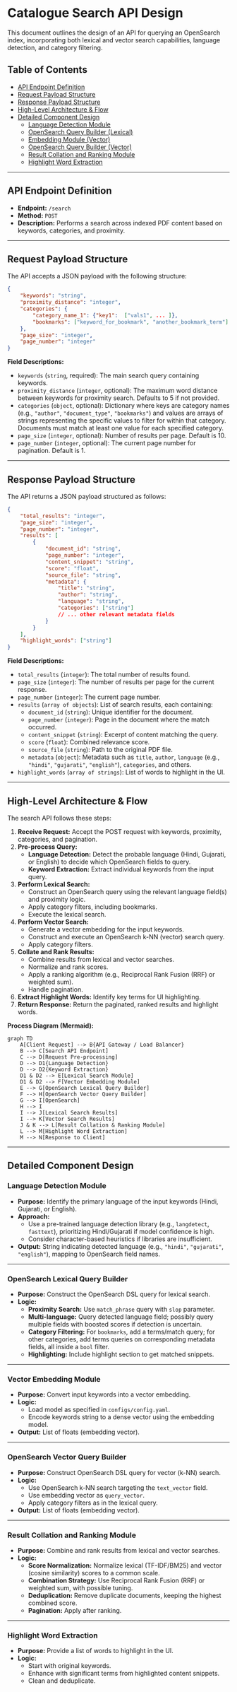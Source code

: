 # Catalogue Search API Design

This document outlines the design of an API for querying an OpenSearch index, incorporating both lexical and vector search capabilities, language detection, and category filtering.

## Table of Contents

- [API Endpoint Definition](#api-endpoint-definition)
- [Request Payload Structure](#request-payload-structure)
- [Response Payload Structure](#response-payload-structure)
- [High-Level Architecture & Flow](#high-level-architecture--flow)
- [Detailed Component Design](#detailed-component-design)
    - [Language Detection Module](#51-language-detection-module)
    - [OpenSearch Query Builder (Lexical)](#52-opensearch-query-builder-lexical)
    - [Embedding Module (Vector)](#53-embedding-module-vector)
    - [OpenSearch Query Builder (Vector)](#54-opensearch-query-builder-vector)
    - [Result Collation and Ranking Module](#55-result-collation-and-ranking-module)
    - [Highlight Word Extraction](#56-highlight-word-extraction)

---

## API Endpoint Definition

- **Endpoint:** `/search`
- **Method:** `POST`
- **Description:** Performs a search across indexed PDF content based on keywords, categories, and proximity.

---

## Request Payload Structure

The API accepts a JSON payload with the following structure:

```json
{
    "keywords": "string",
    "proximity_distance": "integer",
    "categories": {
        "category_name_1": {"key1":  ["vals1", ... ]},
        "bookmarks": ["keyword_for_bookmark", "another_bookmark_term"]
    },
    "page_size": "integer",
    "page_number": "integer"
}
```

**Field Descriptions:**
  - `keywords` (`string`, required): The main search query containing keywords.
  - `proximity_distance` (`integer`, optional): The maximum word distance between keywords for proximity search. Defaults to 5 if not provided.
  - `categories` (`object`, optional): Dictionary where keys are category names (e.g., `"author"`, `"document_type"`, `"bookmarks"`) and values are arrays of strings representing the specific values to filter for within that category. Documents must match at least one value for each specified category.
  - `page_size` (`integer`, optional): Number of results per page. Default is 10.
  - `page_number` (`integer`, optional): The current page number for pagination. Default is 1.

---

## Response Payload Structure

The API returns a JSON payload structured as follows:

```json
{
    "total_results": "integer",
    "page_size": "integer",
    "page_number": "integer",
    "results": [
        {
            "document_id": "string",
            "page_number": "integer",
            "content_snippet": "string",
            "score": "float",
            "source_file": "string",
            "metadata": {
                "title": "string",
                "author": "string",
                "language": "string",
                "categories": ["string"]
                // ... other relevant metadata fields
            }
        }
    ],
    "highlight_words": ["string"]
}
```

**Field Descriptions:**
- `total_results` (`integer`): The total number of results found.
- `page_size` (`integer`): The number of results per page for the current response.
- `page_number` (`integer`): The current page number.
- `results` (`array of objects`): List of search results, each containing:
    - `document_id` (`string`): Unique identifier for the document.
    - `page_number` (`integer`): Page in the document where the match occurred.
    - `content_snippet` (`string`): Excerpt of content matching the query.
    - `score` (`float`): Combined relevance score.
    - `source_file` (`string`): Path to the original PDF file.
    - `metadata` (`object`): Metadata such as `title`, `author`, `language` (e.g., `"hindi"`, `"gujarati"`, `"english"`), `categories`, and others.
- `highlight_words` (`array of strings`): List of words to highlight in the UI.

---

## High-Level Architecture & Flow

The search API follows these steps:

1. **Receive Request:** Accept the POST request with keywords, proximity, categories, and pagination.
2. **Pre-process Query:**
    - **Language Detection:** Detect the probable language (Hindi, Gujarati, or English) to decide which OpenSearch fields to query.
    - **Keyword Extraction:** Extract individual keywords from the input query.
3. **Perform Lexical Search:**
    - Construct an OpenSearch query using the relevant language field(s) and proximity logic.
    - Apply category filters, including bookmarks.
    - Execute the lexical search.
4. **Perform Vector Search:**
    - Generate a vector embedding for the input keywords.
    - Construct and execute an OpenSearch k-NN (vector) search query.
    - Apply category filters.
5. **Collate and Rank Results:**
    - Combine results from lexical and vector searches.
    - Normalize and rank scores.
    - Apply a ranking algorithm (e.g., Reciprocal Rank Fusion (RRF) or weighted sum).
    - Handle pagination.
6. **Extract Highlight Words:** Identify key terms for UI highlighting.
7. **Return Response:** Return the paginated, ranked results and highlight words.

**Process Diagram (Mermaid):**

```mermaid
graph TD
    A[Client Request] --> B{API Gateway / Load Balancer}
    B --> C[Search API Endpoint]
    C --> D[Request Pre-processing]
    D --> D1{Language Detection}
    D --> D2{Keyword Extraction}
    D1 & D2 --> E[Lexical Search Module]
    D1 & D2 --> F[Vector Embedding Module]
    E --> G[OpenSearch Lexical Query Builder]
    F --> H[OpenSearch Vector Query Builder]
    G --> I[OpenSearch]
    H --> I
    I --> J[Lexical Search Results]
    I --> K[Vector Search Results]
    J & K --> L[Result Collation & Ranking Module]
    L --> M[Highlight Word Extraction]
    M --> N[Response to Client]
```

---

## Detailed Component Design

### Language Detection Module

- **Purpose:** Identify the primary language of the input keywords (Hindi, Gujarati, or English).
- **Approach:**
    - Use a pre-trained language detection library (e.g., `langdetect`, `fasttext`), prioritizing Hindi/Gujarati if model confidence is high.
    - Consider character-based heuristics if libraries are insufficient.
- **Output:** String indicating detected language (e.g., `"hindi"`, `"gujarati"`, `"english"`), mapping to OpenSearch field names.

---

### OpenSearch Lexical Query Builder

- **Purpose:** Construct the OpenSearch DSL query for lexical search.
- **Logic:**
    - **Proximity Search:** Use `match_phrase` query with `slop` parameter.
    - **Multi-language:** Query detected language field; possibly query multiple fields with boosted scores if detection is uncertain.
    - **Category Filtering:** For `bookmarks`, add a terms/match query; for other categories, add terms queries on corresponding metadata fields, all inside a `bool` filter.
    - **Highlighting:** Include highlight section to get matched snippets.

---

### Vector Embedding Module

- **Purpose:** Convert input keywords into a vector embedding.
- **Logic:**
    - Load model as specified in `configs/config.yaml`.
    - Encode keywords string to a dense vector using the embedding model.
- **Output:** List of floats (embedding vector).

---

### OpenSearch Vector Query Builder

- **Purpose:** Construct OpenSearch DSL query for vector (k-NN) search.
- **Logic:**
    - Use OpenSearch k-NN search targeting the `text_vector` field.
    - Use embedding vector as `query_vector`.
    - Apply category filters as in the lexical query.
- **Output:** List of floats (embedding vector).

---

### Result Collation and Ranking Module

- **Purpose:** Combine and rank results from lexical and vector searches.
- **Logic:**
    - **Score Normalization:** Normalize lexical (TF-IDF/BM25) and vector (cosine similarity) scores to a common scale.
    - **Combination Strategy:** Use Reciprocal Rank Fusion (RRF) or weighted sum, with possible tuning.
    - **Deduplication:** Remove duplicate documents, keeping the highest combined score.
    - **Pagination:** Apply after ranking.

---

### Highlight Word Extraction

- **Purpose:** Provide a list of words to highlight in the UI.
- **Logic:**
    - Start with original keywords.
    - Enhance with significant terms from highlighted content snippets.
    - Clean and deduplicate.
